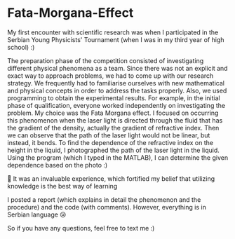 # Fata-Morgana-Effect

My first encounter with scientific research was when I participated in the Serbian Young Physicists' Tournament (when I was in my third year of high school) :)

The preparation phase of the competition consisted of investigating different physical phenomena as a team. Since there was not an explicit and exact way to approach problems, we had to come up with our research strategy. We frequently had to familiarise ourselves with new mathematical and physical concepts in order to address the tasks properly. Also, we used programming to obtain the experimental results. For example, in the initial phase of qualification, everyone worked independently on investigating the problem. My choice was the Fata Morgana effect. I focused on occurring this phenomenon when the laser light is directed through the fluid that has the gradient of the density, actually the gradient of refractive index. Then we can observe that the path of the laser light would not be linear, but instead, it bends. To find the dependence of the refractive index on the height in the liquid, I photographed the path of the laser light in the liquid. Using the program (which I typed in the MATLAB), I can determine the given dependence based on the photo :)

:round_pushpin: It was an invaluable experience, which fortified my belief that utilizing knowledge is the best way of learning

I posted a report (which explains in detail the phenomenon and the procedure) and the code (with comments). However, everything is in Serbian language 😢

So if you have any questions, feel free to text me :)
